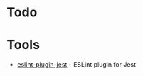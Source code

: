
# Todo

# Tools

- [eslint-plugin-jest](https://github.com/jest-community/eslint-plugin-jest/) - ESLint plugin for Jest
